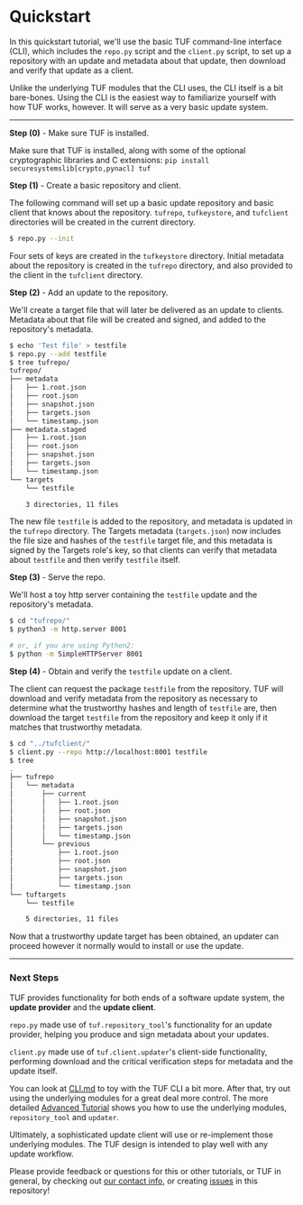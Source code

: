 # Quickstart #

In this quickstart tutorial, we'll use the basic TUF command-line interface
(CLI), which includes the `repo.py` script and the `client.py` script, to set
up a repository with an update and metadata about that update, then download
and verify that update as a client.

Unlike the underlying TUF modules that the CLI uses, the CLI itself is a bit
bare-bones.  Using the CLI is the easiest way to familiarize yourself with
how TUF works, however.  It will serve as a very basic update system.

----

**Step (0)** - Make sure TUF is installed.

Make sure that TUF is installed, along with some of the optional cryptographic
libraries and C extensions:
`pip install securesystemslib[crypto,pynacl] tuf`


**Step (1)** - Create a basic repository and client.

The following command will set up a basic update repository and basic client
that knows about the repository.  `tufrepo`, `tufkeystore`, and
`tufclient` directories will be created in the current directory.

```Bash
$ repo.py --init
```

Four sets of keys are created in the `tufkeystore` directory.  Initial metadata
about the repository is created in the `tufrepo` directory, and also provided
to the client in the `tufclient` directory.


**Step (2)** - Add an update to the repository.

We'll create a target file that will later be delivered as an update to clients.
Metadata about that file will be created and signed, and added to the
repository's metadata.

```Bash
$ echo 'Test file' > testfile
$ repo.py --add testfile
$ tree tufrepo/
tufrepo/
├── metadata
│   ├── 1.root.json
│   ├── root.json
│   ├── snapshot.json
│   ├── targets.json
│   └── timestamp.json
├── metadata.staged
│   ├── 1.root.json
│   ├── root.json
│   ├── snapshot.json
│   ├── targets.json
│   └── timestamp.json
└── targets
    └── testfile

    3 directories, 11 files
```

The new file `testfile` is added to the repository, and metadata is updated in
the `tufrepo` directory.  The Targets metadata (`targets.json`) now includes
the file size and hashes of the `testfile` target file, and this metadata is
signed by the Targets role's key, so that clients can verify that metadata
about `testfile` and then verify `testfile` itself.


**Step (3)** - Serve the repo.

We'll host a toy http server containing the `testfile` update and the
repository's metadata.

```Bash
$ cd "tufrepo/"
$ python3 -m http.server 8001

# or, if you are using Python2:
$ python -m SimpleHTTPServer 8001

```

**Step (4)** - Obtain and verify the `testfile` update on a client.

The client can request the package `testfile` from the repository.  TUF will
download and verify metadata from the repository as necessary to determine
what the trustworthy hashes and length of `testfile` are, then download
the target `testfile` from the repository and keep it only if it matches that
trustworthy metadata.

```Bash
$ cd "../tufclient/"
$ client.py --repo http://localhost:8001 testfile
$ tree
.
├── tufrepo
│   └── metadata
│       ├── current
│       │   ├── 1.root.json
│       │   ├── root.json
│       │   ├── snapshot.json
│       │   ├── targets.json
│       │   └── timestamp.json
│       └── previous
│           ├── 1.root.json
│           ├── root.json
│           ├── snapshot.json
│           ├── targets.json
│           └── timestamp.json
└── tuftargets
    └── testfile

    5 directories, 11 files
```

Now that a trustworthy update target has been obtained, an updater can proceed
however it normally would to install or use the update.

----

### Next Steps

TUF provides functionality for both ends of a software update system, the
**update provider** and the **update client**.

`repo.py` made use of `tuf.repository_tool`'s functionality for an update
provider, helping you produce and sign metadata about your updates.

`client.py` made use of `tuf.client.updater`'s client-side functionality,
performing download and the critical verification steps for metadata and the
update itself.

You can look at [CLI.md](CLI.md) to toy with the TUF CLI a bit more.
After that, try out using the underlying modules for a great deal more control.
The more detailed [Advanced Tutorial](TUTORIAL.md) shows you how to use the
underlying modules, `repository_tool` and `updater`.

Ultimately, a sophisticated update client will use or re-implement those
underlying modules.  The TUF design is intended to play well with any update
workflow.

Please provide feedback or questions for this or other tutorials, or
TUF in general, by checking out
[our contact info](https://github.com/theupdateframework/tuf#contact), or
creating [issues](https://github.com/theupdateframework/tuf/issues) in this
repository!
